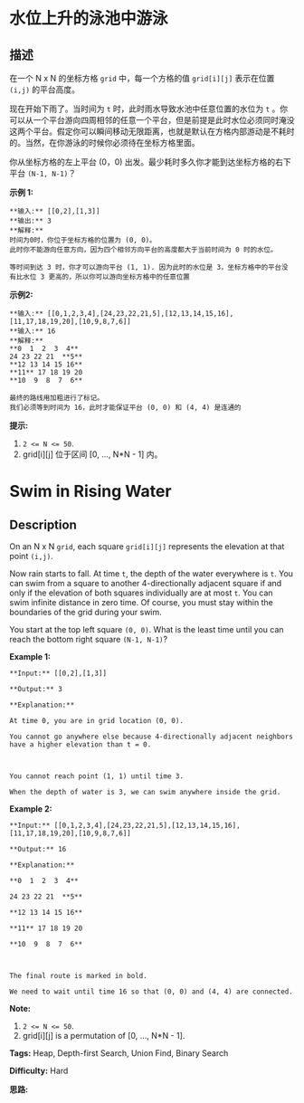 # 水位上升的泳池中游泳

## 描述

在一个 N x N 的坐标方格 `grid` 中，每一个方格的值 `grid[i][j]` 表示在位置 `(i,j)` 的平台高度。

现在开始下雨了。当时间为 `t` 时，此时雨水导致水池中任意位置的水位为 `t` 。你可以从一个平台游向四周相邻的任意一个平台，但是前提是此时水位必须同时淹没这两个平台。假定你可以瞬间移动无限距离，也就是默认在方格内部游动是不耗时的。当然，在你游泳的时候你必须待在坐标方格里面。

你从坐标方格的左上平台 (0，0) 出发。最少耗时多久你才能到达坐标方格的右下平台 `(N-1, N-1)`？

**示例 1:**

    
    
    **输入:** [[0,2],[1,3]]
    **输出:** 3
    **解释:**
    时间为0时，你位于坐标方格的位置为 (0, 0)。
    此时你不能游向任意方向，因为四个相邻方向平台的高度都大于当前时间为 0 时的水位。
    
    等时间到达 3 时，你才可以游向平台 (1, 1). 因为此时的水位是 3，坐标方格中的平台没有比水位 3 更高的，所以你可以游向坐标方格中的任意位置
    

**示例2:**

    
    
    **输入:** [[0,1,2,3,4],[24,23,22,21,5],[12,13,14,15,16],[11,17,18,19,20],[10,9,8,7,6]]
    **输入:** 16
    **解释:**
    **0  1  2  3  4**
    24 23 22 21  **5**
    **12 13 14 15 16**
    **11** 17 18 19 20
    **10  9  8  7  6**
    
    最终的路线用加粗进行了标记。
    我们必须等到时间为 16，此时才能保证平台 (0, 0) 和 (4, 4) 是连通的
    

**提示:**

  1. `2 <= N <= 50`.
  2. grid[i][j] 位于区间 [0, ..., N*N - 1] 内。



# Swim in Rising Water

## Description



On an N x N `grid`, each square `grid[i][j]` represents the elevation at that point `(i,j)`.

Now rain starts to fall. At time `t`, the depth of the water everywhere is `t`. You can swim from a square to another 4-directionally adjacent square if and only if the elevation of both squares individually are at most `t`. You can swim infinite distance in zero time. Of course, you must stay within the boundaries of the grid during your swim.

You start at the top left square `(0, 0)`. What is the least time until you can reach the bottom right square `(N-1, N-1)`?

**Example 1:**

    
    
    **Input:** [[0,2],[1,3]]
    **Output:** 3
    **Explanation:**
    At time 0, you are in grid location (0, 0).
    You cannot go anywhere else because 4-directionally adjacent neighbors have a higher elevation than t = 0.
    
    You cannot reach point (1, 1) until time 3.
    When the depth of water is 3, we can swim anywhere inside the grid.
    

**Example 2:**

    
    
    **Input:** [[0,1,2,3,4],[24,23,22,21,5],[12,13,14,15,16],[11,17,18,19,20],[10,9,8,7,6]]
    **Output:** 16
    **Explanation:**
    **0  1  2  3  4**
    24 23 22 21  **5**
    **12 13 14 15 16**
    **11** 17 18 19 20
    **10  9  8  7  6**
    
    The final route is marked in bold.
    We need to wait until time 16 so that (0, 0) and (4, 4) are connected.
    

**Note:**

  1. `2 <= N <= 50`.
  2. grid[i][j] is a permutation of [0, ..., N*N - 1].


**Tags:** Heap, Depth-first Search, Union Find, Binary Search

**Difficulty:** Hard

**思路:**
